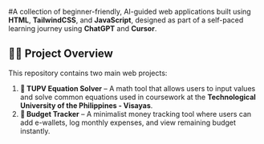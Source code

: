 #A collection of beginner-friendly, AI-guided web applications built using **HTML**, **TailwindCSS**, and **JavaScript**, designed as part of a self-paced learning journey using **ChatGPT** and **Cursor**.

## 🧑‍💻 Project Overview

This repository contains two main web projects:

1. **📘 TUPV Equation Solver** – A math tool that allows users to input values and solve common equations used in coursework at the **Technological University of the Philippines - Visayas**.
2. **💸 Budget Tracker** – A minimalist money tracking tool where users can add e-wallets, log monthly expenses, and view remaining budget instantly.
